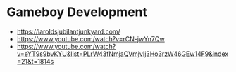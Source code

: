 # Gameboy Development

- https://laroldsjubilantjunkyard.com/
- https://www.youtube.com/watch?v=rCN-jwYn7Qw
- https://www.youtube.com/watch?v=eYT9s9bvKYU&list=PLrW43fNmjaQVmjvIj3Ho3rzW46GEw14F9&index=21&t=1814s
